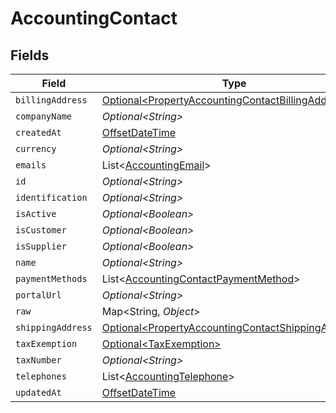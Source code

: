# AccountingContact


## Fields

| Field                                                                                                                  | Type                                                                                                                   | Required                                                                                                               | Description                                                                                                            |
| ---------------------------------------------------------------------------------------------------------------------- | ---------------------------------------------------------------------------------------------------------------------- | ---------------------------------------------------------------------------------------------------------------------- | ---------------------------------------------------------------------------------------------------------------------- |
| `billingAddress`                                                                                                       | [Optional\<PropertyAccountingContactBillingAddress>](../../models/shared/PropertyAccountingContactBillingAddress.md)   | :heavy_minus_sign:                                                                                                     | N/A                                                                                                                    |
| `companyName`                                                                                                          | *Optional\<String>*                                                                                                    | :heavy_minus_sign:                                                                                                     | N/A                                                                                                                    |
| `createdAt`                                                                                                            | [OffsetDateTime](https://docs.oracle.com/javase/8/docs/api/java/time/OffsetDateTime.html)                              | :heavy_minus_sign:                                                                                                     | N/A                                                                                                                    |
| `currency`                                                                                                             | *Optional\<String>*                                                                                                    | :heavy_minus_sign:                                                                                                     | N/A                                                                                                                    |
| `emails`                                                                                                               | List\<[AccountingEmail](../../models/shared/AccountingEmail.md)>                                                       | :heavy_minus_sign:                                                                                                     | N/A                                                                                                                    |
| `id`                                                                                                                   | *Optional\<String>*                                                                                                    | :heavy_minus_sign:                                                                                                     | N/A                                                                                                                    |
| `identification`                                                                                                       | *Optional\<String>*                                                                                                    | :heavy_minus_sign:                                                                                                     | N/A                                                                                                                    |
| `isActive`                                                                                                             | *Optional\<Boolean>*                                                                                                   | :heavy_minus_sign:                                                                                                     | N/A                                                                                                                    |
| `isCustomer`                                                                                                           | *Optional\<Boolean>*                                                                                                   | :heavy_minus_sign:                                                                                                     | N/A                                                                                                                    |
| `isSupplier`                                                                                                           | *Optional\<Boolean>*                                                                                                   | :heavy_minus_sign:                                                                                                     | N/A                                                                                                                    |
| `name`                                                                                                                 | *Optional\<String>*                                                                                                    | :heavy_minus_sign:                                                                                                     | N/A                                                                                                                    |
| `paymentMethods`                                                                                                       | List\<[AccountingContactPaymentMethod](../../models/shared/AccountingContactPaymentMethod.md)>                         | :heavy_minus_sign:                                                                                                     | N/A                                                                                                                    |
| `portalUrl`                                                                                                            | *Optional\<String>*                                                                                                    | :heavy_minus_sign:                                                                                                     | N/A                                                                                                                    |
| `raw`                                                                                                                  | Map\<String, *Object*>                                                                                                 | :heavy_minus_sign:                                                                                                     | N/A                                                                                                                    |
| `shippingAddress`                                                                                                      | [Optional\<PropertyAccountingContactShippingAddress>](../../models/shared/PropertyAccountingContactShippingAddress.md) | :heavy_minus_sign:                                                                                                     | N/A                                                                                                                    |
| `taxExemption`                                                                                                         | [Optional\<TaxExemption>](../../models/shared/TaxExemption.md)                                                         | :heavy_minus_sign:                                                                                                     | N/A                                                                                                                    |
| `taxNumber`                                                                                                            | *Optional\<String>*                                                                                                    | :heavy_minus_sign:                                                                                                     | N/A                                                                                                                    |
| `telephones`                                                                                                           | List\<[AccountingTelephone](../../models/shared/AccountingTelephone.md)>                                               | :heavy_minus_sign:                                                                                                     | N/A                                                                                                                    |
| `updatedAt`                                                                                                            | [OffsetDateTime](https://docs.oracle.com/javase/8/docs/api/java/time/OffsetDateTime.html)                              | :heavy_minus_sign:                                                                                                     | N/A                                                                                                                    |